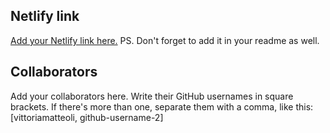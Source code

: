 ## Netlify link

[Add your Netlify link here.](https://sharkychatbot.netlify.app/)
PS. Don't forget to add it in your readme as well.

## Collaborators

Add your collaborators here. Write their GitHub usernames in square brackets. If there's more than one, separate them with a comma, like this:
[vittoriamatteoli, github-username-2]
